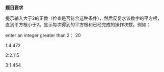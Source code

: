 **题目要求**

提示输入大于2的正数（检查是否符合这种条件），然后反复求该数字的平方根，直到平方根小于2。显示每次得到的平方根和已经完成的操作次数。例如：

enter an integer greater than 2： 20

1:4.472

2:2.115

3:1.454
